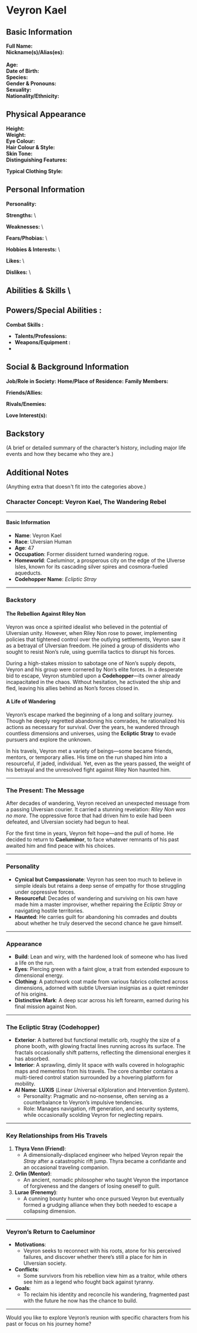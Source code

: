 # Veyron Kael

## **Basic Information**

**Full Name:**
\
**Nickname(s)/Alias(es):** \
 \
**Age:** \
**Date of Birth:** \
**Species:** \
**Gender & Pronouns:** \
**Sexuality:** \
**Nationality/Ethnicity:**

## **Physical Appearance**

**Height:** \
**Weight:** \
**Eye Colour:** \
**Hair Colour & Style:** \
**Skin Tone:** \
**Distinguishing Features:**

**Typical Clothing Style:**

## **Personal Information**

**Personality:**

**Strengths:** \

**Weaknesses:** \

**Fears/Phobias:** \

**Hobbies & Interests:** \

**Likes:** \

**Dislikes:** \

## **Abilities & Skills** \

## **Powers/Special Abilities :**

**Combat Skills :**

- **Talents/Professions:**
- **Weapons/Equipment :**
-

## **Social & Background Information**

**Job/Role in Society:**
**Home/Place of Residence:**
**Family Members:**

**Friends/Allies:**

**Rivals/Enemies:**

**Love Interest(s):**

## **Backstory**

(A brief or detailed summary of the character’s history, including major life events and how they became who they are.)

## **Additional Notes**

(Anything extra that doesn't fit into the categories above.)

### **Character Concept: Veyron Kael, The Wandering Rebel**

---

#### **Basic Information**

- **Name**: Veyron Kael
- **Race**: Ulversian Human
- **Age**: 47
- **Occupation**: Former dissident turned wandering rogue.
- **Homeworld**: Caeluminor, a prosperous city on the edge of the Ulverse Isles, known for its cascading silver spires and cosmora-fueled aqueducts.
- **Codehopper Name**: _Ecliptic Stray_

---

### **Backstory**

#### **The Rebellion Against Riley Non**

Veyron was once a spirited idealist who believed in the potential of Ulversian unity. However, when Riley Non rose to power, implementing policies that tightened control over the outlying settlements, Veyron saw it as a betrayal of Ulversian freedom. He joined a group of dissidents who sought to resist Non’s rule, using guerrilla tactics to disrupt his forces.

During a high-stakes mission to sabotage one of Non’s supply depots, Veyron and his group were cornered by Non’s elite forces. In a desperate bid to escape, Veyron stumbled upon a **Codehopper**—its owner already incapacitated in the chaos. Without hesitation, he activated the ship and fled, leaving his allies behind as Non’s forces closed in.

#### **A Life of Wandering**

Veyron’s escape marked the beginning of a long and solitary journey. Though he deeply regretted abandoning his comrades, he rationalized his actions as necessary for survival. Over the years, he wandered through countless dimensions and universes, using the **Ecliptic Stray** to evade pursuers and explore the unknown.

In his travels, Veyron met a variety of beings—some became friends, mentors, or temporary allies. His time on the run shaped him into a resourceful, if jaded, individual. Yet, even as the years passed, the weight of his betrayal and the unresolved fight against Riley Non haunted him.

---

### **The Present: The Message**

After decades of wandering, Veyron received an unexpected message from a passing Ulversian courier. It carried a stunning revelation: _Riley Non was no more._ The oppressive force that had driven him to exile had been defeated, and Ulversian society had begun to heal.

For the first time in years, Veyron felt hope—and the pull of home. He decided to return to **Caeluminor**, to face whatever remnants of his past awaited him and find peace with his choices.

---

### **Personality**

- **Cynical but Compassionate**: Veyron has seen too much to believe in simple ideals but retains a deep sense of empathy for those struggling under oppressive forces.
- **Resourceful**: Decades of wandering and surviving on his own have made him a master improviser, whether repairing the _Ecliptic Stray_ or navigating hostile territories.
- **Haunted**: He carries guilt for abandoning his comrades and doubts about whether he truly deserved the second chance he gave himself.

---

### **Appearance**

- **Build**: Lean and wiry, with the hardened look of someone who has lived a life on the run.
- **Eyes**: Piercing green with a faint glow, a trait from extended exposure to dimensional energy.
- **Clothing**: A patchwork coat made from various fabrics collected across dimensions, adorned with subtle Ulversian insignias as a quiet reminder of his origins.
- **Distinctive Mark**: A deep scar across his left forearm, earned during his final mission against Non.

---

### **The Ecliptic Stray (Codehopper)**

- **Exterior**: A battered but functional metallic orb, roughly the size of a phone booth, with glowing fractal lines running across its surface. The fractals occasionally shift patterns, reflecting the dimensional energies it has absorbed.
- **Interior**: A sprawling, dimly lit space with walls covered in holographic maps and mementos from his travels. The core chamber contains a multi-tiered control station surrounded by a hovering platform for mobility.
- **AI Name**: **LUXIS** (*L*inear *U*niversal e*X*ploration and *I*ntervention *S*ystem).
  - Personality: Pragmatic and no-nonsense, often serving as a counterbalance to Veyron’s impulsive tendencies.
  - Role: Manages navigation, rift generation, and security systems, while occasionally scolding Veyron for neglecting repairs.

---

### **Key Relationships from His Travels**

1. **Thyra Venn (Friend)**:
   - A dimensionally-displaced engineer who helped Veyron repair the _Stray_ after a catastrophic rift jump. Thyra became a confidante and an occasional traveling companion.
2. **Orlin (Mentor)**:
   - An ancient, nomadic philosopher who taught Veyron the importance of forgiveness and the dangers of losing oneself to guilt.
3. **Lurae (Frenemy)**:
   - A cunning bounty hunter who once pursued Veyron but eventually formed a grudging alliance when they both needed to escape a collapsing dimension.

---

### **Veyron’s Return to Caeluminor**

- **Motivations**:
  - Veyron seeks to reconnect with his roots, atone for his perceived failures, and discover whether there’s still a place for him in Ulversian society.
- **Conflicts**:
  - Some survivors from his rebellion view him as a traitor, while others see him as a legend who fought back against tyranny.
- **Goals**:
  - To reclaim his identity and reconcile his wandering, fragmented past with the future he now has the chance to build.

---

Would you like to explore Veyron’s reunion with specific characters from his past or focus on his journey home?

